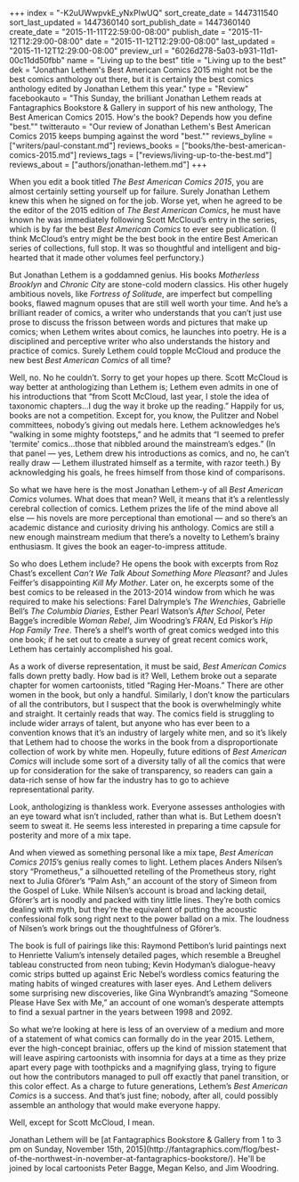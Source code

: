 +++
index = "-K2uUWwpvkE_yNxPIwUQ"
sort_create_date = 1447311540
sort_last_updated = 1447360140
sort_publish_date = 1447360140
create_date = "2015-11-11T22:59:00-08:00"
publish_date = "2015-11-12T12:29:00-08:00"
date = "2015-11-12T12:29:00-08:00"
last_updated = "2015-11-12T12:29:00-08:00"
preview_url = "6026d278-5a03-b931-11d1-00c11dd50fbb"
name = "Living up to the best"
title = "Living up to the best"
dek = "Jonathan Lethem's Best American Comics 2015 might not be the best comics anthology out there, but it is certainly the best comics anthology edited by Jonathan Lethem this year."
type = "Review"
facebookauto = "This Sunday, the brilliant Jonathan Lethem reads at Fantagraphics Bookstore & Gallery in support of his new anthology, The Best American Comics 2015. How's the book? Depends how you define \"best.\""
twitterauto = "Our review of Jonathan Lethem's Best American Comics 2015 keeps bumping against the word \"best.\""
reviews_byline = ["writers/paul-constant.md"]
reviews_books = ["books/the-best-american-comics-2015.md"]
reviews_tags = ["reviews/living-up-to-the-best.md"]
reviews_about = ["authors/jonathan-lethem.md"]
+++

When you edit a book titled *The Best American Comics 2015*, you are almost certainly setting yourself up for failure. Surely Jonathan Lethem knew this when he signed on for the job. Worse yet, when he agreed to be the editor of the 2015 edition of *The Best American Comics*, he must have known he was immediately following Scott McCloud’s entry in the series, which is by far the best *Best American Comics* to ever see publication. (I think McCloud’s entry might be the best book in the entire Best American series of collections, full stop. It was so thoughtful and intelligent and big-hearted that it made other volumes feel perfunctory.)

But Jonathan Lethem is a goddamned genius. His books *Motherless Brooklyn* and *Chronic City* are stone-cold modern classics. His other hugely ambitious novels, like *Fortress of Solitude*, are imperfect but compelling books, flawed magnum opuses that are still well worth your time. And he’s a brilliant reader of comics, a writer who understands that you can’t just use prose to discuss the frisson between words and pictures that make up comics; when Lethem writes about comics, he launches into poetry. He is a disciplined and perceptive writer who also understands the history and practice of comics. Surely Lethem could topple McCloud and produce the new best *Best American Comics* of all time?

Well, no. No he couldn’t. Sorry to get your hopes up there. Scott McCloud is way better at anthologizing than Lethem is; Lethem even admits in one of his introductions that “from Scott McCloud, last  year, I stole the idea of taxonomic chapters…I dug the way it broke up the reading.” Happily for us, books are not a competition. Except for, you know, the Pulitzer and Nobel committees, nobody’s giving out medals here. Lethem acknowledges he’s “walking in some mighty footsteps,” and he admits that “I seemed to prefer 'termite' comics…those that nibbled around the mainstream’s edges.” (In that panel — yes, Lethem drew his introductions as comics, and no, he can’t really draw — Lethem illustrated himself as a termite, with razor teeth.) By acknowledging his goals, he frees himself from those kind of comparisons.

So what we have here is the most Jonathan Lethem-y of all *Best American Comics* volumes. What does that mean? Well, it means that it’s a relentlessly cerebral collection of comics. Lethem prizes the life of the mind above all else — his novels are more perceptional than emotional — and so there’s an academic distance and curiosity driving his anthology. Comics are still a new enough mainstream medium that there’s a novelty to Lethem’s brainy enthusiasm. It gives the book an eager-to-impress attitude.

So who does Lethem include? He opens the book with excerpts from Roz Chast’s excellent *Can’t We Talk About Something More Pleasant?* and Jules Feiffer’s disappointing *Kill My Mother*. Later on, he excerpts some of the best comics to be released in the 2013-2014 window from which he was required to make his selections: Farel Dalrymple’s *The Wrenchies*, Gabrielle Bell’s *The Columbia Diaries*, Esther Pearl Watson’s *After School*, Peter Bagge’s incredible *Woman Rebel*, Jim Woodring’s *FRAN*, Ed Piskor’s *Hip Hop Family Tree*. There’s a shelf’s worth of great comics wedged into this one book; if he set out to create a survey of great recent comics work, Lethem has certainly accomplished his goal.

As a work of diverse representation, it must be said, *Best American Comics* falls down pretty badly. How bad is it? Well, Lethem broke out a separate chapter for women cartoonists, titled “Raging Her-Moans.” There are other women in the book, but only a handful. Similarly, I don’t know the particulars of all the contributors, but I suspect that the book is overwhelmingly white and straight. It certainly reads that way. The comics field is struggling to include wider arrays of talent, but anyone who has ever been to a convention knows that it’s an industry of largely white men, and so it’s likely that Lethem had to choose the works in the book from a disproportionate collection of work by white men. Hopeully, future editions of *Best American Comics* will include some sort of a diversity tally of all the comics that were up for consideration for the sake of transparency, so readers can gain a data-rich sense of how far the industry has to go to achieve representational parity.

<div class="break"></div>

Look, anthologizing is thankless work. Everyone assesses anthologies with an eye toward what isn’t included, rather than what is. But Lethem doesn’t seem to sweat it. He seems less interested in preparing a time capsule for posterity and more of a mix tape.

And when viewed as something personal like a mix tape, *Best American Comics 2015*’s genius really comes to light. Lethem places Anders Nilsen’s story “Prometheus,” a silhouetted retelling of the Prometheus story, right next to Julia Gförer’s “Palm Ash,” an account of the story of Simeon from the Gospel of Luke. While Nilsen’s account is broad and lacking detail, Gförer’s art is noodly and packed with tiny little lines. They’re both comics dealing with myth, but they’re the equivalent of putting the acoustic confessional folk song right next to the power ballad on a mix. The loudness of Nilsen’s work brings out the thoughtfulness of Gförer’s.

The book is full of pairings like this: Raymond Pettibon’s lurid paintings next to Henriette Valium’s intensely detailed pages, which resemble a Breughel tableau constructed from neon tubing; Kevin Hodyman’s dialogue-heavy comic strips butted up against Eric Nebel’s wordless comics featuring the mating habits of winged creatures with laser eyes. And Lethem delivers some surprising new discoveries, like Gina Wynbrandt’s amazing “Someone Please Have Sex with Me,” an account of one woman’s desperate attempts to find a sexual partner in the years between 1998 and 2092.

So what we’re looking at here is less of an overview of a medium and more of a statement of what comics can formally do in the year 2015. Lethem, ever the high-concept brainiac, offers up the kind of mission statement that will leave aspiring cartoonists with insomnia for days at a time as they prize apart every page with toothpicks and a magnifying glass, trying to figure out how the contributors managed to pull off exactly that panel transition, or this color effect. As a charge to future generations, Lethem’s *Best American Comics* is a success. And that’s just fine; nobody, after all, could possibly assemble an anthology that would make everyone happy.

Well, except for Scott McCloud, I mean. 


<p class="footer">Jonathan Lethem will be [at Fantagraphics Bookstore & Gallery from 1 to 3 pm on Sunday, November 15th, 2015](http://fantagraphics.com/flog/best-of-the-northwest-in-november-at-fantagraphics-bookstore/). He'll be joined by local cartoonists Peter Bagge, Megan Kelso, and Jim Woodring.</p>
